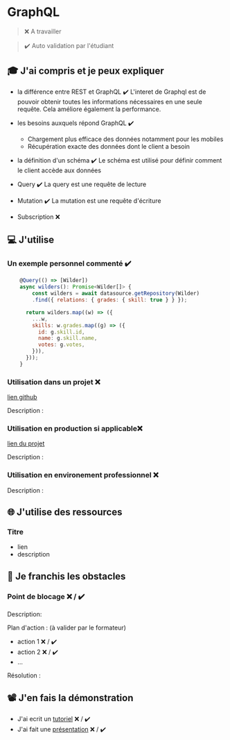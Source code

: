 # GraphQL

> ❌ A travailler

> ✔️ Auto validation par l'étudiant

## 🎓 J'ai compris et je peux expliquer

- la différence entre REST et GraphQL ✔️
  L'interet de Graphql est de pouvoir obtenir toutes les informations nécessaires en une seule requête. Cela améliore également la performance.
- les besoins auxquels répond GraphQL ✔️
  - Chargement plus efficace des données notamment pour les mobiles
  - Récupération exacte des données dont le client a besoin
- la définition d'un schéma ✔️
  Le schéma est utilisé pour définir comment le client accède aux données
- Query ✔️
  La query est une requête de lecture
- Mutation ✔️
  La mutation est une requête d'écriture

- Subscription ❌

## 💻 J'utilise

### Un exemple personnel commenté ✔️

```javascript
    @Query(() => [Wilder])
    async wilders(): Promise<Wilder[]> {
        const wilders = await datasource.getRepository(Wilder)
        .find({ relations: { grades: { skill: true } } });

      return wilders.map((w) => ({
        ...w,
        skills: w.grades.map((g) => ({
          id: g.skill.id,
          name: g.skill.name,
          votes: g.votes,
        })),
      }));
    }
```

### Utilisation dans un projet ❌

[lien github](...)

Description :

### Utilisation en production si applicable❌

[lien du projet](...)

Description :

### Utilisation en environement professionnel ❌

Description :

## 🌐 J'utilise des ressources

### Titre

- lien
- description

## 🚧 Je franchis les obstacles

### Point de blocage ❌ / ✔️

Description:

Plan d'action : (à valider par le formateur)

- action 1 ❌ / ✔️
- action 2 ❌ / ✔️
- ...

Résolution :

## 📽️ J'en fais la démonstration

- J'ai ecrit un [tutoriel](...) ❌ / ✔️
- J'ai fait une [présentation](...) ❌ / ✔️
